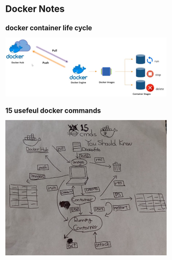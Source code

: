 # Docker Notes

## docker container life cycle
![picture alt](images/doker-containter-life-cycle.jpg "Docker Container Life Cycle")

## 15 usefeul docker commands
![picture alt](images/docker-commands.jpg "15 useful docker commands")